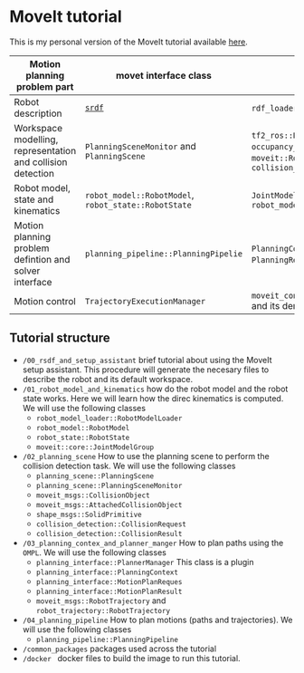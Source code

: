 
# MoveIt tutorial

This is my personal version of the MoveIt tutorial available [here](http://docs.ros.org/en/kinetic/api/moveit_tutorials/html/index.html). 


| Motion planning problem part | movet interface class | classes used |
| ---------------------------- | --------------------- | ------------ |
| Robot description | [`srdf`](https://wiki.ros.org/srdf) | `rdf_loader::RDFLoader` and setup assistant| 
| Workspace modelling, representation and collision detection| `PlanningSceneMonitor`  and `PlanningScene` | `tf2_ros::Buffer`, `occupancy_map_monitor::OccupancyMapMonitor`, `moveit::RobotModel`, `collision_detection::CollisionPluginLoader` |
| Robot model, state and kinematics | `robot_model::RobotModel`, `robot_state::RobotState` | `JointModelGroup`, `Eigen::Isometry3d`, `robot_model_loader::RobotModelLoader`|
| Motion planning problem defintion and solver interface | `planning_pipeline::PlanningPipelie` | `PlanningContext`, `PlannerManager`, `PlanningRequestAdapter`,`PlanningRequestAdapterChain` |
| Motion control | `TrajectoryExecutionManager` | `moveit_controller_manager::MoveItControllerManager` and its derivaties as `MoveItSimpleControllerManager` |


## Tutorial structure

- `/00_rsdf_and_setup_assistant` brief tutorial about using the MoveIt setup assistant. This procedure will generate the necesary files to describe the robot and its default workspace.
- `/01_robot_model_and_kinematics` how do the robot model and the robot state works. Here we will learn how the direc kinematics is computed. We will use the following classes
    - `robot_model_loader::RobotModelLoader`
    - `robot_model::RobotModel`
    - `robot_state::RobotState`
    - `moveit::core::JointModelGroup`
- `/02_planning_scene` How to use the planning scene to perform the collision detection task. We will use the following classes
    - `planning_scene::PlanningScene`
    - `planning_scene::PlanningSceneMonitor`
    - `moveit_msgs::CollisionObject`
    - `moveit_msgs::AttachedCollisionObject`
    - `shape_msgs::SolidPrimitive`
    - `collision_detection::CollisionRequest`
    - `collision_detection::CollisionResult`
- `/03_planning_contex_and_planner_manger` How to plan paths using the `OMPL`. We will use the following classes
    - `planning_interface::PlannerManager` This class is a plugin
    - `planning_interface::PlanningContext`
    - `planning_interface::MotionPlanReques`
    - `planning_interface::MotionPlanResult`
    - `moveit_msgs::RobotTrajectory` and `robot_trajectory::RobotTrajectory`
- `/04_planning_pipeline` How to plan motions (paths and trajectories).  We will use the following classes
    - `planning_pipeline::PlanningPipeline`
- `/common_packages` packages used across the tutorial
- `/docker ` docker files to build the image to run this tutorial.
